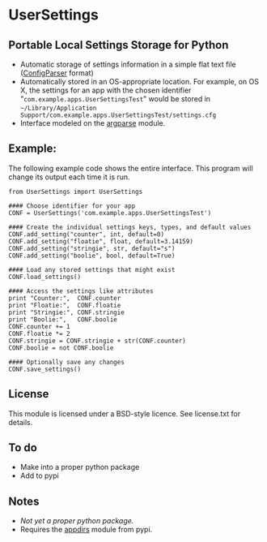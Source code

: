 # UserSettings

## Portable Local Settings Storage for Python

- Automatic storage of settings information in a simple flat text file ([ConfigParser][] format)
- Automatically stored in an OS-appropriate location. For example, on OS X, the settings for an app with the chosen identifier "`com.example.apps.UserSettingsTest`" would be stored in `~/Library/Application Support/com.example.apps.UserSettingsTest/settings.cfg`
- Interface modeled on the [argparse][] module.

## Example:

The following example code shows the entire interface. This program will change its output each time it is run.

```
from UserSettings import UserSettings

#### Choose identifier for your app
CONF = UserSettings('com.example.apps.UserSettingsTest')

#### Create the individual settings keys, types, and default values
CONF.add_setting("counter", int, default=0)
CONF.add_setting("floatie", float, default=3.14159)
CONF.add_setting("stringie", str, default="s")
CONF.add_setting("boolie", bool, default=True)

#### Load any stored settings that might exist
CONF.load_settings()

#### Access the settings like attributes
print "Counter:",  CONF.counter
print "Floatie:",  CONF.floatie
print "Stringie:", CONF.stringie
print "Boolie:",   CONF.boolie
CONF.counter += 1
CONF.floatie *= 2
CONF.stringie = CONF.stringie + str(CONF.counter)
CONF.boolie = not CONF.boolie

#### Optionally save any changes
CONF.save_settings()
```

## License

This module is licensed under a BSD-style licence. See license.txt for details.

## To do

- Make into a proper python package
- Add to pypi

## Notes

- *Not yet a proper python package.*
- Requires the [appdirs][] module from pypi. 


[ConfigParser]: http://docs.python.org/2/library/configparser.html
[argparse]: http://docs.python.org/2/library/argparse.html
[appdirs]: https://pypi.python.org/pypi/appdirs